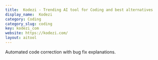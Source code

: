 ```yaml
---
title:  Kodezi - Trending AI tool for Coding and best alternatives
display_name:  Kodezi
category: Coding
category_slug: coding
key: kodezi_com
website: https://kodezi.com/
layout: aitool
---
```


Automated code correction with bug fix explanations.
